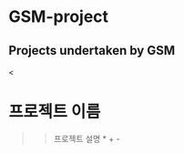 GSM-project
=============
Projects undertaken by GSM
-------------
<
# 프로젝트 이름
>    >프로젝트 설명
        *
          +
            -

